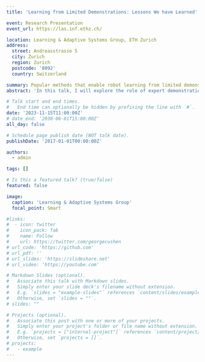 ```yaml
---
title: 'Learning from Limited Demonstrations: Lessons We have Learned'

event: Research Presentation
event_url: https://las.inf.ethz.ch/

location: Learning & Adaptive Systems Group, ETH Zurich
address:
  street: Andreasstrasse 5
  city: Zurich
  region: Zurich
  postcode: '8092'
  country: Switzerland

summary: Popular methods that enable robot learning from limited demonstrations.
abstract: 'In this talk, I will explore the role of expert demonstrations in robotics, particularly their dual function as biomimetic benchmarks and accelerators of the learning process. While ideal expert motions are often unattainable, I will discuss three innovative approaches for learning from constrained demonstrations, showcasing their successful application in legged robotics. The presentation will encompass a variety of methods, including generative adversarial imitation learning, unsupervised skill discovery, and the integration of self-supervised models with representation and curriculum learning strategies.'

# Talk start and end times.
#   End time can optionally be hidden by prefixing the line with `#`.
date: '2023-11-15T11:00:00Z'
# date_end: '2030-06-01T15:00:00Z'
all_day: false

# Schedule page publish date (NOT talk date).
publishDate: '2017-01-01T00:00:00Z'

authors:
  - admin

tags: []

# Is this a featured talk? (true/false)
featured: false

image:
  caption: 'Learning & Adaptive Systems Group'
  focal_point: Smart

#links:
#  - icon: twitter
#    icon_pack: fab
#    name: Follow
#    url: https://twitter.com/georgecushen
# url_code: 'https://github.com'
# url_pdf: ''
# url_slides: 'https://slideshare.net'
# url_video: 'https://youtube.com'

# Markdown Slides (optional).
#   Associate this talk with Markdown slides.
#   Simply enter your slide deck's filename without extension.
#   E.g. `slides = "example-slides"` references `content/slides/example-slides.md`.
#   Otherwise, set `slides = ""`.
# slides: ""

# Projects (optional).
#   Associate this post with one or more of your projects.
#   Simply enter your project's folder or file name without extension.
#   E.g. `projects = ["internal-project"]` references `content/project/deep-learning/index.md`.
#   Otherwise, set `projects = []`.
# projects:
#   - example
---
```


<!-- {{% callout note %}}
Click on the **Slides** button above to view the built-in slides feature.
{{% /callout %}}

Slides can be added in a few ways:

- **Create** slides using Hugo Blox Builder's [_Slides_](https://docs.hugoblox.com/reference/content-types/) feature and link using `slides` parameter in the front matter of the talk file
- **Upload** an existing slide deck to `static/` and link using `url_slides` parameter in the front matter of the talk file
- **Embed** your slides (e.g. Google Slides) or presentation video on this page using [shortcodes](https://docs.hugoblox.com/reference/markdown/).

Further event details, including [page elements](https://docs.hugoblox.com/reference/markdown/) such as image galleries, can be added to the body of this page. -->
